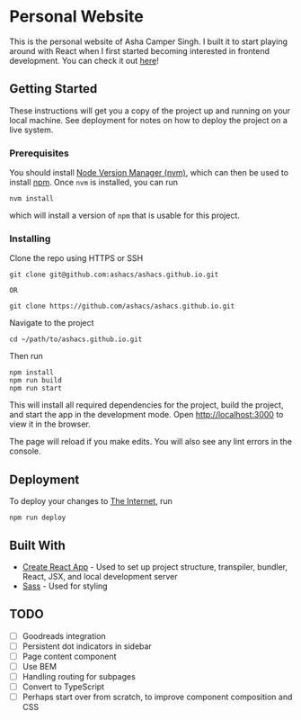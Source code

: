 # Personal Website

This is the personal website of Asha Camper Singh. I built it to start playing around with React when I first started becoming interested in frontend development. You can check it out [here](https://www.ashacs.me)!

## Getting Started

These instructions will get you a copy of the project up and running on your local machine. See deployment for notes on how to deploy the project on a live system.

### Prerequisites

You should install [Node Version Manager (nvm)](https://github.com/nvm-sh/nvm), which can then be used to install [npm](https://www.npmjs.com). Once `nvm` is installed, you can run

```
nvm install
```

which will install a version of `npm` that is usable for this project.

### Installing

Clone the repo using HTTPS or SSH

```
git clone git@github.com:ashacs/ashacs.github.io.git

OR

git clone https://github.com/ashacs/ashacs.github.io.git
```

Navigate to the project

```
cd ~/path/to/ashacs.github.io.git
```

Then run

```
npm install
npm run build
npm run start
```

This will install all required dependencies for the project, build the project, and start the app in the development mode. Open [http://localhost:3000](http://localhost:3000) to view it in the browser.

The page will reload if you make edits. You will also see any lint errors in the console.

## Deployment

To deploy your changes to [The Internet](http://www.internet-band.com), run

```
npm run deploy
```

## Built With

- [Create React App](https://github.com/facebook/create-react-app) - Used to set up project structure, transpiler, bundler, React, JSX, and local development server
- [Sass](https://sass-lang.com) - Used for styling

## TODO

- [ ] Goodreads integration
- [ ] Persistent dot indicators in sidebar
- [ ] Page content component
- [ ] Use BEM
- [ ] Handling routing for subpages
- [ ] Convert to TypeScript
- [ ] Perhaps start over from scratch, to improve component composition and CSS
